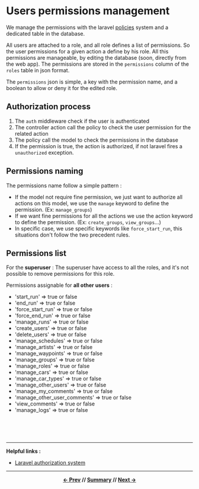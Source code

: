 # Users permissions management

We manage the permissions with the laravel [policies](https://laravel.com/docs/5.6/authorization#creating-policies) system and a dedicated table in the database.

All users are attached to a role, and all role defines a list of permissions.
So the user permissions for a given action a define by his role.
All this permissions are manageable, by editing the database (soon, directly from the web app).
The permissions are stored in the `permissions` column of the `roles` table in json format.

The `permissions` json is simple, a key with the permission name, and a boolean to allow or deny it for the edited role.

## Authorization process

1. The `auth` middleware check if the user is authenticated
2. The controller action call the policy to check the user permission for the related action
3. The policy call the model to check the permissions in the database
4. If the permission is true, the action is authorized, if not laravel fires a `unauthorized` exception.

## Permissions naming

The permissions name follow a simple pattern :

* If the model not require fine permission, we just want to authorize all actions on this model,
we use the `manage` keyword to define the permission. (Ex: `manage_groups`)
* If we want fine permissions for all the actions we use the action keyword to define the permission. (Ex: `create_groups`, `view_groups`...)
* In specific case, we use specific keywords like `force_start_run`, this situations don't follow the two precedent rules.

## Permissions list

For the **superuser** :
The superuser have access to all the roles, and it's not possible to remove permissions for this role.

Permissions assignable for **all other users** :
* 'start_run'                  => true or false
* 'end_run'                    => true or false
* 'force_start_run'            => true or false
* 'force_end_run'              => true or false
* 'manage_runs'                => true or false
* 'create_users'               => true or false
* 'delete_users'               => true or false
* 'manage_schedules'           => true or false
* 'manage_artists'             => true or false
* 'manage_waypoints'           => true or false
* 'manage_groups'              => true or false
* 'manage_roles'               => true or false
* 'manage_cars'                => true or false
* 'manage_car_types'           => true or false
* 'manage_other_users'         => true or false
* 'manage_my_comments'         => true or false
* 'manage_other_user_comments' => true or false
* 'view_comments'              => true or false
* 'manage_logs'                => true or false

<br>
<br>
<br>
<hr>

**Helpful links :**
* [Laravel authorization system](https://laravel.com/docs/5.6/authorization)

<hr>
<div align="center">

**[<- Prev](./3_architecture.md) // [Summary](../README.md) // [Next ->](./5_status.md)**

</div>